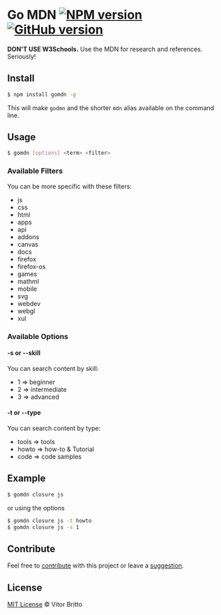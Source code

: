 # Go MDN [![NPM version](https://badge.fury.io/js/gomdn.svg)](http://badge.fury.io/js/gomdn) [![GitHub version](https://badge.fury.io/gh/vitorbritto%2Fgomdn.svg)](http://badge.fury.io/gh/vitorbritto%2Fgomdn)

**DON'T USE W3Schools.** Use the MDN for research and references. Seriously!

## Install

```bash
$ npm install gomdn -g
```

This will make `godmn` and the shorter `mdn` alias available on the command line.

## Usage

```bash
$ gomdn [options] <term> <filter>
```

### Available Filters

You can be more specific with these filters:

- js
- css
- html
- apps
- api
- addons
- canvas
- docs
- firefox
- firefox-os
- games
- mathml
- mobile
- svg
- webdev
- webgl
- xul

### Available Options

#### -s or --skill

You can search content by skill:

- 1 => beginner
- 2 => intermediate
- 3 => advanced

#### -t or --type

You can search content by type:

- tools => tools
- howto => how-to & Tutorial
- code => code samples


## Example

```bash
$ gomdn closure js
```
or using the options

```bash
$ gomdn closure js -t howto
$ gomdn closure js -s 1
```


## Contribute

Feel free to [contribute](https://github.com/vitorbritto/gomdn/pulls) with this project or leave a [suggestion](https://github.com/vitorbritto/gomdn/issues).


## License

[MIT License](http://vitorbritto.mit-license.org/) © Vitor Britto
